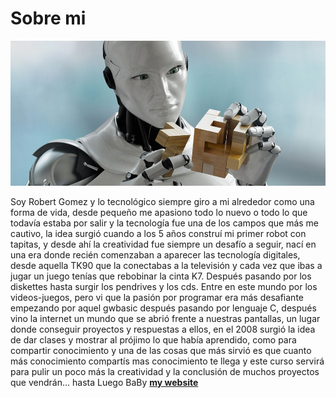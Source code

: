 # Sobre mi


![](../images/robot.jpg)

Soy Robert Gomez y lo tecnológico siempre giro a mi alrededor como una forma de vida, desde pequeño me apasiono todo lo nuevo o todo lo que todavía estaba por salir y la tecnología fue una de los campos que más me cautivo, la idea surgió cuando a los 5 años construí mi primer robot con tapitas, y desde ahí la creatividad fue siempre un desafío a seguir, nací en una era donde recién comenzaban a aparecer las tecnología digitales, desde aquella TK90  que la conectabas a la televisión y cada vez que ibas a jugar un juego tenías que rebobinar la cinta K7. Después pasando por los diskettes hasta surgir los pendrives y los cds. Entre en este mundo por los videos-juegos, pero vi que la pasión por programar era más desafiante empezando por aquel gwbasic después pasando por lenguaje C, después vino la internet un mundo que se abrió frente a nuestras pantallas, un lugar donde conseguir proyectos y respuestas a ellos, en el 2008 surgió la idea de dar clases y mostrar al prójimo lo que había aprendido, como para compartir conocimiento y una de las cosas que más sirvió es que cuanto más conocimiento compartís mas conocimiento te llega y este curso servirá para pulir un poco más la creatividad y la conclusión de muchos proyectos que vendrán...
hasta Luego BaBy **[my website](https://www.utec.edu.pe/)**
